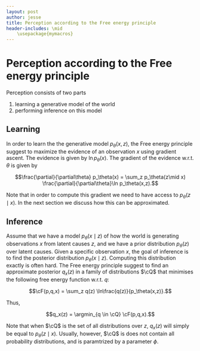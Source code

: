 ```yaml
---
layout: post
author: jesse
title: Perception according to the Free energy principle
header-includes: \mid 
    \usepackage{mymacros}
---
```


# Perception according to the Free energy principle

Perception consists of two parts 
1. learning a generative model of the world 
2. performing inference on this model 

## Learning 
In order to learn the the generative model $p_\theta(x,z)$, the Free energy principle suggest to maximize the evidence of an observation $x$ using gradient ascent. The evidence is given by $\ln p_\theta(x)$. The gradient of the evidence w.r.t. $\theta$ is given by

$$\frac{\partial}{\partial\theta} p_\theta(x) = \sum_z p_\theta(z\mid x) \frac{\partial}{\partial\theta}\ln p_\theta(x,z).$$

Note that in order to compute this gradient we need to have access to $p_\theta(z\mid x)$. In the next section we discuss how this can be approximated. 


## Inference

Assume that we have a model  $p_\theta(x \mid  z)$  of how the world is generating observations $x$ from latent causes $z$, and we have a prior distribution $p_\theta(z)$ over latent causes. Given a specific observation $x$, the goal of inference is to find the posterior distribution $p_\theta(x \mid  z)$. Computing this distribution exactly is often hard. The Free energy principle suggest to find an approximate posterior $q_x(z)$ in a family of distributions $\cQ$ that minimises the following free energy function w.r.t. $q$:

$$\cF(p,q,x) = \sum_z q(z) \ln\frac{q(z)}{p_\theta(x,z)}.$$

Thus,

$$q_x(z) = \argmin_{q \in \cQ} \cF(p,q,x).$$ 

Note that when $\cQ$ is the set of all distributions over $z$, $q_x(z)$ will simply be equal to $p_\theta(z\mid x)$. Usually, however, $\cQ$ is does not contain all probability distributions, and is paramtrized by a parameter $\phi$. 